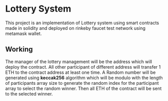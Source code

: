 # Lottery System
This project is an implementation of Lottery system using smart contracts made in solidity and deployed on rinkeby faucet test network using metamask wallet.

## Working 
The manager of the lottery management will be the address which will deploy the contract.
All other participant of different address will transfer 1 ETH to the contract address at least one time.
A Random number will be generated using **keccak256** algorithm which will be modulo with the length of participants array size to generate the random index for the participant array to select the random winner.
Then all ETH of the contract will be sent to the selected winner.
